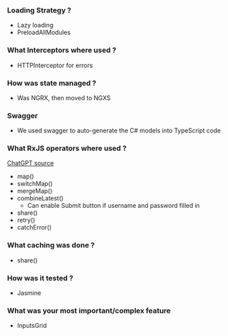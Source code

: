 ### Loading Strategy ?
- Lazy loading
- PreloadAllModules

### What Interceptors where used ?
- HTTPInterceptor for errors

### How was state managed ?
- Was NGRX, then moved to NGXS

### Swagger
- We used swagger to auto-generate the C# models into TypeScript code

### What RxJS operators where used ?
[ChatGPT source](https://chatgpt.com/c/612a9b5a-de9f-496e-9621-cd40bf6bfea3)
- map()
- switchMap()
- mergeMap()
- combineLatest()
	- Can enable Submit button if username and password filled in
- share()
- retry()
- catchError()

### What caching was done ?
- share()

### How was it tested ?
- Jasmine

### What was your most important/complex feature
- InputsGrid